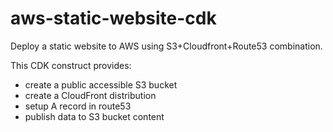 # aws-static-website-cdk

Deploy a static website to AWS using S3+Cloudfront+Route53 combination.

This CDK construct provides:

- create a public accessible S3 bucket
- create a CloudFront distribution
- setup A record in route53
- publish data to S3 bucket content
